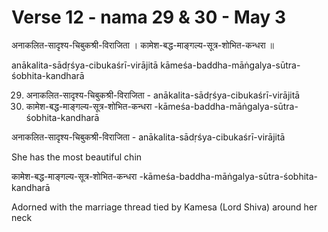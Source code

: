 # Verse 12 - nama 29 & 30 - May 3 

अनाकलित-सादृश्य-चिबुकश्री-विराजिता ।
कामेश-बद्ध-माङ्गल्य-सूत्र-शोभित-कन्धरा ॥

anākalita-sādṛśya-cibukaśrī-virājitā 
kāmeśa-baddha-māṅgalya-sūtra-śobhita-kandharā

29. अनाकलित-सादृश्य-चिबुकश्री-विराजिता - anākalita-sādṛśya-cibukaśrī-virājitā 
30. कामेश-बद्ध-माङ्गल्य-सूत्र-शोभित-कन्धरा -kāmeśa-baddha-māṅgalya-sūtra-śobhita-kandharā

अनाकलित-सादृश्य-चिबुकश्री-विराजिता - anākalita-sādṛśya-cibukaśrī-virājitā

She has the most beautiful chin

कामेश-बद्ध-माङ्गल्य-सूत्र-शोभित-कन्धरा -kāmeśa-baddha-māṅgalya-sūtra-śobhita-kandharā

Adorned with the marriage thread tied by Kamesa (Lord Shiva) around her neck

